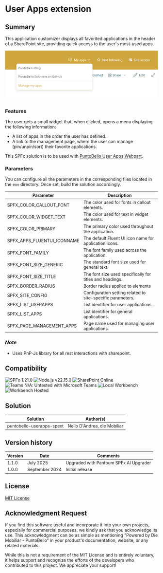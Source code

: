 # User Apps extension

## Summary
This application customizer displays all favorited applications in the header of a SharePoint site, providing quick access to the user's most-used apps.  

![User Apps Extension](../assets/myapps-header-extention.png)

### Features
The user gets a small widget that, when clicked, opens a menu displaying the following information:
- A list of apps in the order the user has defined.
- A link to the management page, where the user can manage (pin/unpin/sort) their favorite applications.

This SPFx solution is to be used with [PuntoBello User Apps Webpart](../puntobello-userapps-spwp/README.md).

### Parameters
You can configure all the parameters in the corresponding files located in the `env` directory. Once set, build the solution accordingly.

| Parameter                              | Description                                                              |
|----------------------------------------|--------------------------------------------------------------------------|
| SPFX_COLOR_CALLOUT_FONT                | The color used for fonts in callout elements.                             |
| SPFX_COLOR_WIDGET_TEXT                 | The color used for text in widget elements.                               |
| SPFX_COLOR_PRIMARY                     | The primary color used throughout the application.                       |
| SPFX_APPS_FLUENTUI_ICONNAME            | The default Fluent UI icon name for application icons.                   |
| SPFX_FONT_FAMILY                       | The font family used across the application.                             |
| SPFX_FONT_SIZE_GENERIC                 | The standard font size used for general text.                            |
| SPFX_FONT_SIZE_TITLE                   | The font size used specifically for titles and headings.                 |
| SPFX_BORDER_RADIUS                     | Border radius applied to elements                                        |
| SPFX_SITE_CONFIG                       | Configuration setting related to site-specific parameters.               |
| SPFX_LIST_USERAPPS                     | List identifier for user applications.                                   |
| SPFX_LIST_APPS                         | List identifier for general applications.                                |
| SPFX_PAGE_MANAGEMENT_APPS              | Page name used for managing user applications.                           |


### _Note_
* Uses PnP-Js library for all rest interactions with sharepoint.

## Compatibility
![SPFx 1.21.0](https://img.shields.io/badge/SPFx-1.21.0-green.svg)
![Node.js v22.15.0](https://img.shields.io/badge/Node.js-%20v22.15.0-green.svg)
![SharePoint Online](https://img.shields.io/badge/SharePoint-Online-green.svg)
![Teams N/A: Untested with Microsoft Teams](https://img.shields.io/badge/Teams-N%2FA-lightgrey.svg "Untested with Microsoft Teams") 
![Local Workbench](https://img.shields.io/badge/Workbench-Local-red.svg)
![Workbench Hosted](https://img.shields.io/badge/Workbench-Hosted-red.svg)

## Solution

Solution|Author(s)
--------|---------
puntobello-userapps-spext | Nello D'Andrea, die Mobiliar

## Version history

Version|Date|Comments
-------|----|--------
1.1.0   | July 2025 | Upgraded with Pantoum SPFx AI Upgrader
1.0.0|September 2024|Initial release

## License
[MIT License](../LICENSE.md)

## Acknowledgment Request

If you find this software useful and incorporate it into your own projects, especially for commercial purposes, we kindly ask that you acknowledge its use. This acknowledgment can be as simple as mentioning "Powered by Die Mobiliar - PuntoBello" in your product's documentation, website, or any related materials.

While this is not a requirement of the MIT License and is entirely voluntary, it helps support and recognize the efforts of the developers who contributed to this project. We appreciate your support!